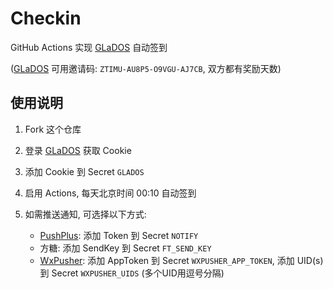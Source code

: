 # Checkin

GitHub Actions 实现 [GLaDOS][glados] 自动签到

([GLaDOS][glados] 可用邀请码: `ZTIMU-AU8P5-O9VGU-AJ7CB`, 双方都有奖励天数)

## 使用说明

1. Fork 这个仓库

1. 登录 [GLaDOS][glados] 获取 Cookie

1. 添加 Cookie 到 Secret `GLADOS`

1. 启用 Actions, 每天北京时间 00:10 自动签到

1. 如需推送通知, 可选择以下方式:
   - [PushPlus][pushplus]: 添加 Token 到 Secret `NOTIFY`
   - 方糖: 添加 SendKey 到 Secret `FT_SEND_KEY`
   - [WxPusher][wxpusher]: 添加 AppToken 到 Secret `WXPUSHER_APP_TOKEN`, 添加 UID(s) 到 Secret `WXPUSHER_UIDS` (多个UID用逗号分隔)

[glados]: https://github.com/glados-network/GLaDOS
[pushplus]: https://www.pushplus.plus/
[wxpusher]: https://wxpusher.zjiecode.com/

